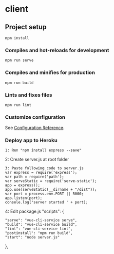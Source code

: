 # client

## Project setup

``` 
npm install
```

### Compiles and hot-reloads for development

``` 
npm run serve
```

### Compiles and minifies for production

``` 
npm run build
```

### Lints and fixes files

``` 
npm run lint
```

### Customize configuration

See [Configuration Reference](https://cli.vuejs.org/config/).

### Deploy app to Heroku

``` 
1: Run "npm install express --save"
```

2: Create server.js at root folder

``` 
3: Paste following code to server.js
var express = require('express');
var path = require('path');
var serveStatic = require('serve-static');
app = express();
app.use(serveStatic(__dirname + "/dist"));
var port = process.env.PORT || 5000;
app.listen(port);
console.log('server started ' + port);
```

4: Edit package.js
"scripts": {

    "serve": "vue-cli-service serve",
    "build": "vue-cli-service build",
    "lint": "vue-cli-service lint",
    "postinstall": "npm run build",
    "start": "node server.js"

  }, 
